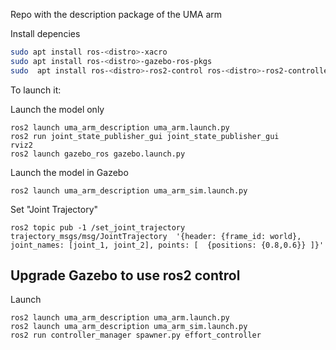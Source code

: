 Repo with the description package of the UMA arm


Install depencies

```bash
sudo apt install ros-<distro>-xacro
sudo apt install ros-<distro>-gazebo-ros-pkgs
sudo  apt install ros-<distro>-ros2-control ros-<distro>-ros2-controllers ros-<distro>-gazebo-ros2-control
```

To launch it:

Launch the model only
```
ros2 launch uma_arm_description uma_arm.launch.py 
ros2 run joint_state_publisher_gui joint_state_publisher_gui 
rviz2
ros2 launch gazebo_ros gazebo.launch.py 
```

Launch the model in Gazebo
```
ros2 launch uma_arm_description uma_arm_sim.launch.py 
```

Set "Joint Trajectory"
```
ros2 topic pub -1 /set_joint_trajectory trajectory_msgs/msg/JointTrajectory  '{header: {frame_id: world}, joint_names: [joint_1, joint_2], points: [  {positions: {0.8,0.6}} ]}'
```

## Upgrade Gazebo to use ros2 control


Launch
```
ros2 launch uma_arm_description uma_arm.launch.py 
ros2 launch uma_arm_description uma_arm_sim.launch.py 
ros2 run controller_manager spawner.py effort_controller
```